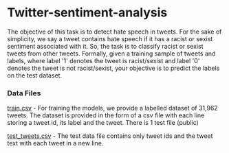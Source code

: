 # Twitter-sentiment-analysis
The objective of this task is to detect hate speech in tweets. For the sake of simplicity, we say a tweet contains hate speech if it has a racist or sexist sentiment associated with it. So, the task is to classify racist or sexist tweets from other tweets. Formally, given a training sample of tweets and labels, where label '1' denotes the tweet is racist/sexist and label '0' denotes the tweet is not racist/sexist, your objective is to predict the labels on the test dataset.

### Data Files
 
[train.csv](https://github.com/gunjapandey/twitter-sentiment-analysis/blob/main/Datasets/Twitter%20Sentiment%20Analysis%20Dataset/test_tweets_anuFYb8.csv) - For training the models, we provide a labelled dataset of 31,962 tweets. The dataset is provided in the form of a csv file with each line storing a tweet id, its label and the tweet.
There is 1 test file (public)

[test_tweets.csv](https://github.com/gunjapandey/twitter-sentiment-analysis/blob/main/Datasets/Twitter%20Sentiment%20Analysis%20Dataset/train_E6oV3lV.csv) - The test data file contains only tweet ids and the tweet text with each tweet in a new line.
